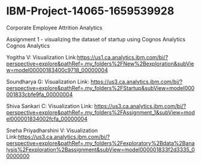 # IBM-Project-14065-1659539928
Corporate Employee Attrition Analytics

Assignment 1 - visualizing the dataset of startup using Cognos Analytics
Cognos Analytics 

Yogitha V:
Visualization Link:https://us1.ca.analytics.ibm.com/bi/?perspective=explore&pathRef=.my_folders%2FNew%2Bexploration&subView=model00000183400c9718_00000004

Soundharya G:
Visualization Link: https://us3.ca.analytics.ibm.com/bi/?perspective=explore&pathRef=.my_folders%2FStartup&subView=model000001833cbfe9fa_00000004

Shiva Sankari C:
Visualization Link: https://us3.ca.analytics.ibm.com/bi/?perspective=explore&pathRef=.my_folders%2FAssignment_1&subView=model000001834002fcfa_00000004

Sneha Priyadharshini V:
Visualization Link:https://us3.ca.analytics.ibm.com/bi/?perspective=explore&pathRef=.my_folders%2Fexploratory%2Bdata%2Banalysis%2Fexploration%2Bassignment&subView=model000001833f2d3335_00000000

